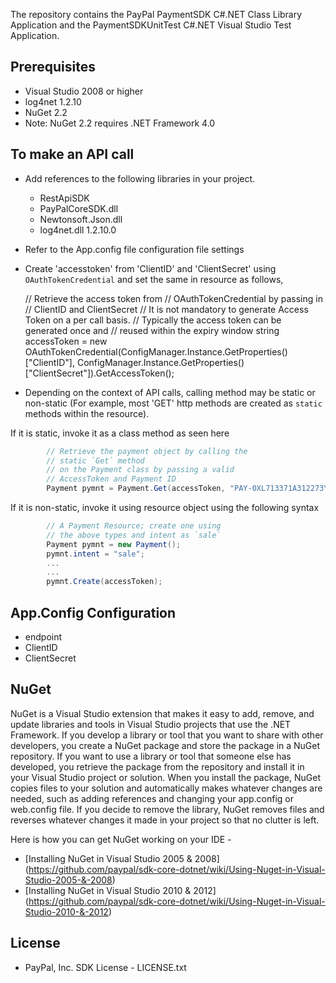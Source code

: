 The repository contains the PayPal PaymentSDK C#.NET Class Library Application and the PaymentSDKUnitTest C#.NET Visual Studio Test Application.


Prerequisites
-------------
   *   Visual Studio 2008 or higher
   *   log4net 1.2.10
   *   NuGet 2.2
   *   Note: NuGet 2.2 requires .NET Framework 4.0

	
To make an API call
--------------------
   *  Add references to the following libraries in your project.
      *   RestApiSDK 
      *   PayPalCoreSDK.dll 
      *   Newtonsoft.Json.dll
      *   log4net.dll 1.2.10.0
   *   Refer to the App.config file configuration file settings		
   *   Create 'accesstoken' from 'ClientID' and 'ClientSecret' using `OAuthTokenCredential` and set the same in resource as follows,

		// Retrieve the access token from
		// OAuthTokenCredential by passing in
		// ClientID and ClientSecret
		// It is not mandatory to generate Access Token on a per call basis.
		// Typically the access token can be generated once and
		// reused within the expiry window
		string accessToken = new OAuthTokenCredential(ConfigManager.Instance.GetProperties()["ClientID"], ConfigManager.Instance.GetProperties()["ClientSecret"]).GetAccessToken();
		
   *   Depending on the context of API calls, calling method may be static or non-static (For example, most 'GET' http methods are created as `static` methods within the resource).
	 
   If it is static, invoke it as a class method as seen here

```csharp
		// Retrieve the payment object by calling the
		// static `Get` method
		// on the Payment class by passing a valid
		// AccessToken and Payment ID
		Payment pymnt = Payment.Get(accessToken, "PAY-0XL713371A312273YKE2GCNI");
```


   If it is non-static, invoke it using resource object using the following syntax
      
```csharp
		// A Payment Resource; create one using
		// the above types and intent as `sale`
		Payment pymnt = new Payment();
		pymnt.intent = "sale";
		...
		...
		pymnt.Create(accessToken);
```

App.Config Configuration
------------------------
   *   endpoint
   *   ClientID
   *   ClientSecret


NuGet 
-----

NuGet is a Visual Studio extension that makes it easy to add, remove, and update libraries and tools in Visual Studio projects that use the .NET Framework. 	If you develop a library or tool that you want to share with other developers, you create a NuGet package and store the package in a NuGet repository. If you want to use a library or tool that someone else has developed, you retrieve the package from the repository and install it in your Visual Studio project or solution. When you install the package, NuGet copies files to your solution and automatically makes whatever changes are needed, such as adding references and changing your app.config or web.config file. If you decide to remove the library, NuGet removes files and reverses whatever changes it made in your project so that no clutter is left.

Here is how you can get NuGet working on your IDE - 

   * [Installing NuGet in Visual Studio 2005 & 2008] (https://github.com/paypal/sdk-core-dotnet/wiki/Using-Nuget-in-Visual-Studio-2005-&-2008)
   * [Installing NuGet in Visual Studio 2010 & 2012] (https://github.com/paypal/sdk-core-dotnet/wiki/Using-Nuget-in-Visual-Studio-2010-&-2012)

License
-------
   *   PayPal, Inc. SDK License - LICENSE.txt
